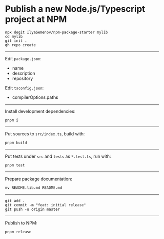 # Publish a new Node.js/Typescript project at NPM

```
npx degit IlyaSemenov/npm-package-starter mylib
cd mylib
git init .
gh repo create
```

---

Edit `package.json`:

- name
- description
- repository

Edit `tsconfig.json`:

- compilerOptions.paths

---

Install development dependencies:

```
pnpm i
```

---

Put sources to `src/index.ts`, build with:

```
pnpm build
```

---

Put tests under `src` and `tests` as `*.test.ts`, run with:

```
pnpm test
```

---

Prepare package documentation:

```
mv README.lib.md README.md
```

---

```
git add .
git commit -m "feat: initial release"
git push -u origin master
```

---

Publish to NPM:

```
pnpm release
```
